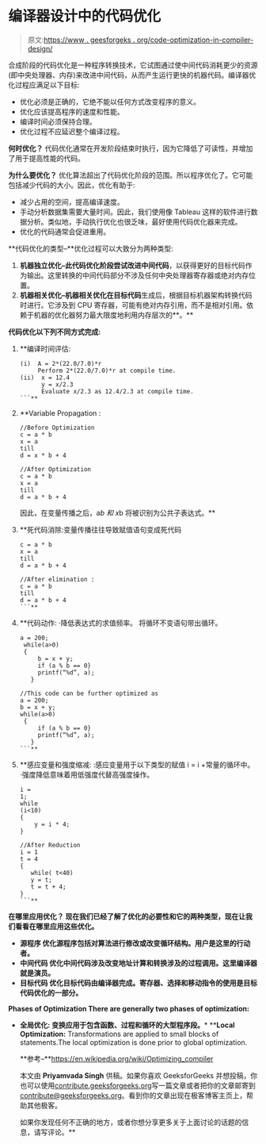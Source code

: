 # 编译器设计中的代码优化

> 原文:[https://www . geesforgeks . org/code-optimization-in-compiler-design/](https://www.geeksforgeeks.org/code-optimization-in-compiler-design/)

合成阶段的代码优化是一种程序转换技术，它试图通过使中间代码消耗更少的资源(即中央处理器、内存)来改进中间代码，从而产生运行更快的机器代码。编译器优化过程应满足以下目标:

*   优化必须是正确的，它绝不能以任何方式改变程序的意义。
*   优化应该提高程序的速度和性能。
*   编译时间必须保持合理。
*   优化过程不应延迟整个编译过程。

**何时优化？**
代码优化通常在开发阶段结束时执行，因为它降低了可读性，并增加了用于提高性能的代码。

**为什么要优化？**
优化算法超出了代码优化阶段的范围。所以程序优化了。它可能包括减少代码的大小。因此，优化有助于:

*   减少占用的空间，提高编译速度。
*   手动分析数据集需要大量时间。因此，我们使用像 Tableau 这样的软件进行数据分析。类似地，手动执行优化也很乏味，最好使用代码优化器来完成。
*   优化的代码通常会促进重用。

**代码优化的类型–**优化过程可以大致分为两种类型:

1.  **机器独立优化–**此代码优化阶段尝试改进**中间代码**，以获得更好的目标代码作为输出。这里转换的中间代码部分不涉及任何中央处理器寄存器或绝对内存位置。
2.  **机器相关优化–**机器相关优化在**目标代码**生成后，根据目标机器架构转换代码时进行。它涉及到 CPU 寄存器，可能有绝对内存引用，而不是相对引用。依赖于机器的优化器努力最大限度地利用内存层次的**。**

**代码优化以下列不同方式完成:**

1.  **编译时间评估:

    ```
    (i)  A = 2*(22.0/7.0)*r 
         Perform 2*(22.0/7.0)*r at compile time.
    (ii)  x = 12.4
          y = x/2.3 
          Evaluate x/2.3 as 12.4/2.3 at compile time.
    ```** 
2.  **Variable Propagation :

    ```
    //Before Optimization 
    c = a * b                                               
    x = a                                                  
    till                                                           
    d = x * b + 4 

    //After Optimization 
    c = a * b  
    x = a
    till
    d = a * b + 4
    ```

    因此，在变量传播之后，a*b 和 x*b 将被识别为公共子表达式。** 
3.  **死代码消除:变量传播往往导致赋值语句变成死代码

    ```
    c = a * b                                                
    x = a                                                
    till                                                          
    d = a * b + 4   

    //After elimination :
    c = a * b
    till
    d = a * b + 4
    ```** 
4.  **代码动作:
    ·降低表达式的求值频率。
    将循环不变语句带出循环。

    ```
    a = 200;
     while(a>0)
     {
         b = x + y;
         if (a % b == 0}
         printf(“%d”, a);
       }

    //This code can be further optimized as
    a = 200;
    b = x + y;
    while(a>0)
     {
         if (a % b == 0}
         printf(“%d”, a);
       }
    ```** 
5.  **感应变量和强度缩减:
    :感应变量用于以下类型的赋值 i = i +常量的循环中。
    ·强度降低意味着用低强度代替高强度操作。

    ```
    i = 1;                                                                      
    while (i<10)                                                          
    {                                                                             
        y = i * 4; 
    }

    //After Reduction
    i = 1
    t = 4
    { 
       while( t<40) 
       y = t; 
       t = t + 4;
    }
    ```** 

****在哪里应用优化？**
现在我们已经了解了优化的必要性和它的两种类型，现在让我们看看在哪里应用这些优化。**

*   ****源程序**
    优化源程序包括对算法进行修改或改变循环结构。用户是这里的行动者。**
*   ****中间代码**
    优化中间代码涉及改变地址计算和转换涉及的过程调用。这里编译器就是演员。**
*   ****目标代码**
    优化目标代码由编译器完成。寄存器、选择和移动指令的使用是目标代码优化的一部分。**

****Phases of Optimization**
There are generally two phases of optimization:**

*   ****全局优化:**
    变换应用于包含函数、过程和循环的大型程序段。***   ****Local Optimization:**
    Transformations are applied to small blocks of statements.The local optimization is done prior to global optimization.

    **参考–**https://en.wikipedia.org/wiki/Optimizing_compiler

    本文由 **Priyamvada Singh** 供稿。如果你喜欢 GeeksforGeeks 并想投稿，你也可以使用[contribute.geeksforgeeks.org](http://www.contribute.geeksforgeeks.org)写一篇文章或者把你的文章邮寄到 contribute@geeksforgeeks.org。看到你的文章出现在极客博客主页上，帮助其他极客。

    如果你发现任何不正确的地方，或者你想分享更多关于上面讨论的话题的信息，请写评论。**